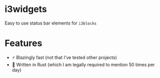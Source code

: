 # i3widgets
Easy to use status bar elements for `i3blocks`

# Features
- ⚡ Blazingly fast (not that I've tested other projects)
- 🦀 Written in Rust (which I am legally required to mention 50 times per day)
